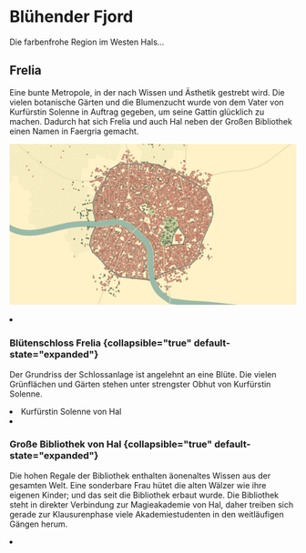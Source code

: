 # Blühender Fjord

Die farbenfrohe Region im Westen Hals...

## Frelia

Eine bunte Metropole, in der nach Wissen und Ästhetik gestrebt wird. Die vielen botanische Gärten und die Blumenzucht
wurde von dem Vater von Kurfürstin Solenne in Auftrag gegeben, um seine Gattin glücklich zu machen. Dadurch hat sich
Frelia und auch Hal neben der Großen Bibliothek einen Namen in Faergria gemacht.

![](../images/places/Hal/Frelia/frelia.png)

<procedure title="Charaktere aktuell an diesem Ort">
<list columns="3">
<!-- <li><a href="Frille.md"></a></li> -->
<!-- <li><a href="Ignaz.md"></a></li> -->
<!-- <li><a href="Julianne.md"></a></li> -->
<li><a href="Linet.md"></a></li>
</list>
</procedure>

### Blütenschloss Frelia {collapsible="true" default-state="expanded"}

Der Grundriss der Schlossanlage ist angelehnt an eine Blüte. Die vielen Grünflächen und Gärten stehen unter strengster
Obhut von Kurfürstin Solenne.

<procedure title="Charaktere aktuell an diesem Ort">
<list columns="3">
<li>Kurfürstin Solenne von Hal</li>
<li><a href="Sonya.md"></a></li>
<!-- <li><a href="Marine.md"></a></li> -->
</list>
</procedure>

<!--
## Magieakademie von Hal {collapsible="true" default-state="expanded"}

<procedure title="Charaktere aktuell an diesem Ort">
<list columns="3">
<li><a href="Theodoric.md"></a></li>
</list>
</procedure>
-->

### Große Bibliothek von Hal {collapsible="true" default-state="expanded"}

Die hohen Regale der Bibliothek enthalten äonenaltes Wissen aus der gesamten Welt. Eine sonderbare Frau hütet die alten
Wälzer wie ihre eigenen Kinder; und das seit die Bibliothek erbaut wurde. Die Bibliothek steht in direkter Verbindung
zur Magieakademie von Hal, daher treiben sich gerade zur Klausurenphase viele Akademiestudenten in den weitläufigen
Gängen herum.

<procedure title="Charaktere aktuell an diesem Ort">
<list columns="3">
<li><a href="Seloue.md"></a></li>
<!-- <li><a href="Lavande.md"></a></li> -->
</list>
</procedure>

